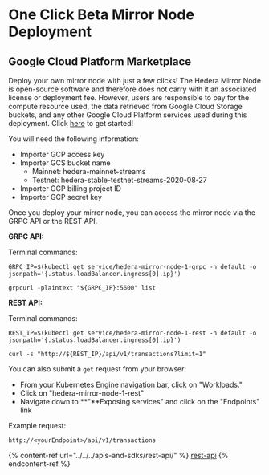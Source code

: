 # One Click Beta Mirror Node Deployment

## Google Cloud Platform Marketplace

Deploy your own mirror node with just a few clicks! The Hedera Mirror Node is open-source software and therefore does not carry with it an associated license or deployment fee. However, users are responsible to pay for the compute resource used, the data retrieved from Google Cloud Storage buckets, and any other Google Cloud Platform services used during this deployment. Click [here](https://console.cloud.google.com/marketplace/details/mirror-node-public/hedera-mirror-node) to get started!

You will need the following information:

* Importer GCP access key
* Importer GCS bucket name
  * Mainnet: hedera-mainnet-streams
  * Testnet: hedera-stable-testnet-streams-2020-08-27
* Importer GCP billing project ID
* Importer GCP secret key

Once you deploy your mirror node, you can access the mirror node via the GRPC API or the REST API.

**GRPC API:**

Terminal commands:

```
GRPC_IP=$(kubectl get service/hedera-mirror-node-1-grpc -n default -o jsonpath='{.status.loadBalancer.ingress[0].ip}')

grpcurl -plaintext "${GRPC_IP}:5600" list
```

**REST API:**

Terminal commands:

```
REST_IP=$(kubectl get service/hedera-mirror-node-1-rest -n default -o jsonpath='{.status.loadBalancer.ingress[0].ip}')

curl -s "http://${REST_IP}/api/v1/transactions?limit=1"
```

You can also submit a `get` request from your browser:

* From your Kubernetes Engine navigation bar, click on "Workloads."
* Click on "hedera-mirror-node-1-rest"
* Navigate down to \*\*"\*\*Exposing services" and click on the "Endpoints" link

Example request:

```
http://<yourEndpoint>/api/v1/transactions
```

{% content-ref url="../../../apis-and-sdks/rest-api/" %}
[rest-api](../../../apis-and-sdks/rest-api/)
{% endcontent-ref %}
